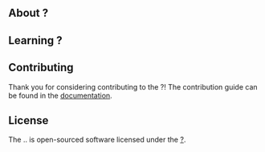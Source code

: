 <p></p>

## About ?

## Learning ?

## Contributing

Thank you for considering contributing to the ?! The contribution guide can be found in the [documentation](http://).

## License

The .. is open-sourced software licensed under the [?](http://).
